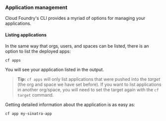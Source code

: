 ### Application management

Cloud Foundry's CLI provides a myriad of options for managing your applications.

#### Listing applications

In the same way that orgs, users, and spaces can be listed, there is an option to list the deployed apps:

```sh
cf apps
```

You will see your application listed in the output.

> **Tip:** `cf apps` will only list applications that were pushed into the *target* (the org and space we have set before). If you want to list applications in another org/space, you will need to set the target again with the `cf target` command.

Getting detailed information about the application is as easy as:

```
cf app my-sinatra-app
```
